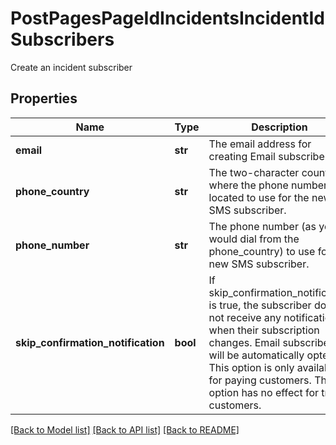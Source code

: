 # PostPagesPageIdIncidentsIncidentIdSubscribers

Create an incident subscriber
## Properties
Name | Type | Description | Notes
------------ | ------------- | ------------- | -------------
**email** | **str** | The email address for creating Email subscribers. | [optional] 
**phone_country** | **str** | The two-character country where the phone number is located to use for the new SMS subscriber. | [optional] 
**phone_number** | **str** | The phone number (as you would dial from the phone_country) to use for the new SMS subscriber. | [optional] 
**skip_confirmation_notification** | **bool** | If skip_confirmation_notification is true, the subscriber does not receive any notifications when their subscription changes. Email subscribers will be automatically opted in. This option is only available for paying customers. This option has no effect for trial customers. | [optional] 

[[Back to Model list]](../README.md#documentation-for-models) [[Back to API list]](../README.md#documentation-for-api-endpoints) [[Back to README]](../README.md)


